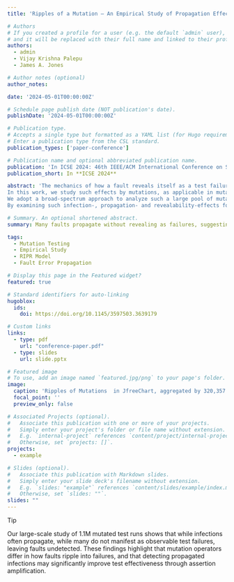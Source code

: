 ```yaml
---
title: 'Ripples of a Mutation — An Empirical Study of Propagation Effects in Mutation Testing'

# Authors
# If you created a profile for a user (e.g. the default `admin` user), write the username (folder name) here
# and it will be replaced with their full name and linked to their profile.
authors:
  - admin
  - Vijay Krishna Palepu
  - James A. Jones

# Author notes (optional)
author_notes:

date: '2024-05-01T00:00:00Z'

# Schedule page publish date (NOT publication's date).
publishDate: '2024-05-01T00:00:00Z'

# Publication type.
# Accepts a single type but formatted as a YAML list (for Hugo requirements).
# Enter a publication type from the CSL standard.
publication_types: ['paper-conference']

# Publication name and optional abbreviated publication name.
publication: 'In ICSE 2024: 46th IEEE/ACM International Conference on Software Engineering'
publication_short: In **ICSE 2024**

abstract: 'The mechanics of how a fault reveals itself as a test failure is of keen interest to software researchers and practitioners alike. An improved understanding of how faults translate to failures can guide improvements in broad facets of software testing, ranging from test suite design to automated program repair, which are premised on the understanding that the presence of faults would alter some test executions.
In this work, we study such effects by mutations, as applicable in mutation testing. Mutation testing enables the generation of a large corpus of faults; thereby harvesting a large pool of mutated test runs for analysis. Specifically, we analyze more than 1.1 million mutated test runs to study if and how the underlying mutations induce infections that propagate their way to observable failures.
We adopt a broad-spectrum approach to analyze such a large pool of mutated runs. For every mutated test run, we are able to determine: (a) if the mutation induced a state infection; (b) if the infection propagated through the end of the test run; and (c) if the test failed in the presence of a propagated infection.
By examining such infection-, propagation- and revealability-effects for more than 43,000 mutations executed across 1.1 million test runs we are able to arrive at some surprising findings. Our results find that once state infection is observed, propagation is frequently detected; however, a propagated infection does not always reveal itself as a test failure. We also find that a significant portion of survived mutants in our study could have been killed by observing propagated state infections that were left undetected. Finally, we also find that different mutation operators can demonstrate substantial differences in their specific impacts on the execution-to-failure ripples of the resulting mutations.'

# Summary. An optional shortened abstract.
summary: Many faults propagate without revealing as failures, suggesting that observing propagated infections can substantially improve test effectiveness through assertion amplification.

tags:
  - Mutation Testing
  - Empirical Study
  - RIPR Model
  - Fault Error Propagation

# Display this page in the Featured widget?
featured: true

# Standard identifiers for auto-linking
hugoblox:
  ids:
    doi: https://doi.org/10.1145/3597503.3639179

# Custom links
links:
  - type: pdf
    url: "conference-paper.pdf"
  - type: slides
    url: slide.pptx

# Featured image
# To use, add an image named `featured.jpg/png` to your page's folder.
image:
  caption: 'Ripples of Mutations  in JfreeChart, aggregated by 320,357 mutation runs'
  focal_point: ''
  preview_only: false

# Associated Projects (optional).
#   Associate this publication with one or more of your projects.
#   Simply enter your project's folder or file name without extension.
#   E.g. `internal-project` references `content/project/internal-project/index.md`.
#   Otherwise, set `projects: []`.
projects:
  - example

# Slides (optional).
#   Associate this publication with Markdown slides.
#   Simply enter your slide deck's filename without extension.
#   E.g. `slides: "example"` references `content/slides/example/index.md`.
#   Otherwise, set `slides: ""`.
slides: ""
---
```


> [!Tip]
> Our large-scale study of 1.1M mutated test runs shows that while infections often propagate, while many do not manifest as observable test failures, leaving faults undetected. These findings highlight that mutation operators differ in how faults ripple into failures, and that detecting propagated infections may significantly improve test effectiveness through assertion amplification.


<!--# Add the publication's **full text** or **supplementary notes** here. You can use rich formatting such as including [code, math, and images](https://docs.hugoblox.com/content/writing-markdown-latex/).-->
